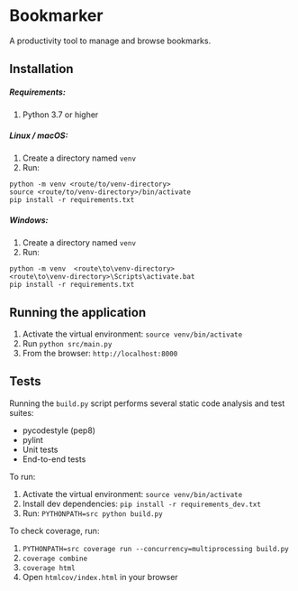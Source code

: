 # Bookmarker

A productivity tool to manage and browse bookmarks.


## Installation

##### Requirements:

1. Python 3.7 or higher

##### Linux / macOS:

1. Create a directory named `venv`
2. Run:
```
python -m venv <route/to/venv-directory>
source <route/to/venv-directory>/bin/activate
pip install -r requirements.txt
```

##### Windows:

1. Create a directory named `venv`
2. Run:
```
python -m venv  <route\to\venv-directory>
<route\to\venv-directory>\Scripts\activate.bat
pip install -r requirements.txt
```

## Running the application

1. Activate the virtual environment: `source venv/bin/activate`
2. Run `python src/main.py`
3. From the browser: `http://localhost:8000`

## Tests

Running the `build.py` script performs several static code analysis and test suites:
- pycodestyle (pep8)
- pylint
- Unit tests
- End-to-end tests

To run:
1. Activate the virtual environment: `source venv/bin/activate`
2. Install dev dependencies: `pip install -r requirements_dev.txt`
3. Run: `PYTHONPATH=src python build.py`

To check coverage, run:
1. `PYTHONPATH=src coverage run --concurrency=multiprocessing build.py`
2. `coverage combine`
3. `coverage html`
4. Open `htmlcov/index.html` in your browser
